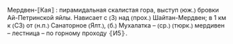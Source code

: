 ---
---

Мердвен-⟦Кая⟧
: пирамидальная скалистая гора, выступ ⦅юж.⦆ бровки Ай-Петринской яйлы. Нависает с ⦅З⦆ над ⦅прох.⦆ Шайтан-Мердвен; в 1 км к ⦅СЗ⦆ от ⦅н.п.⦆ Санаторное ⦅Ялт.⦆, ⦅б.⦆ Мухалатка – ⦅ср.⦆ ⦅тюрк.⦆ мердивен – лестница – по горному проходу ⦃И5⦄.
